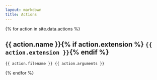 ```yaml
---
layout: markdown
title: Actions
---
```


{% for action in site.data.actions %}
## {{ action.name }}{% if action.extension %} `{{ action.extension }}`{% endif %}

```
{{ action.filename }} {{ action.arguments }}
```

{% endfor %}